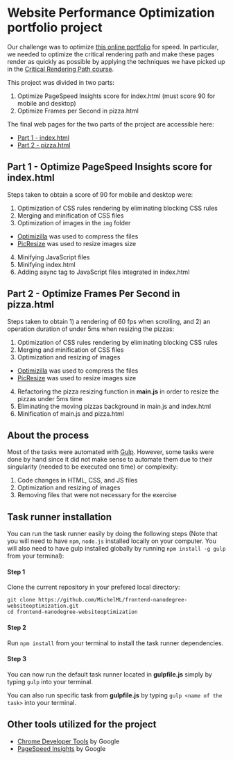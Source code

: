 # Website Performance Optimization portfolio project
Our challenge was to optimize [this online portfolio](https://github.com/MichelML/frontend-nanodegree-websiteoptimization) for speed. In particular, we needed to optimize the critical rendering path and make these pages render as quickly as possible by applying the techniques we have picked up in the [Critical Rendering Path course](https://www.udacity.com/course/ud884).

This project was divided in two parts:   

1. Optimize PageSpeed Insights score for index.html (must score 90 for mobile and desktop)   
2. Optimize Frames per Second in pizza.html  

The final web pages for the two parts of the project are accessible here: 
- [Part 1 - index.html](https://michelml.github.io/frontend-nanodegree-websiteoptimization/dist/)
- [Part 2 - pizza.html](https://michelml.github.io/frontend-nanodegree-websiteoptimization/dist/views/pizza.html)

## Part 1 - Optimize PageSpeed Insights score for index.html
Steps taken to obtain a score of 90 for mobile and desktop were:  

1. Optimization of CSS rules rendering by eliminating blocking CSS rules  
2. Merging and minification of CSS files  
3. Optimization of images in the `img` folder  
  * [Optimizilla](http://optimizilla.com/) was used to compress the files  
  * [PicResize](http://www.picresize.com/) was used to resize images size  
4. Minifying JavaScript files  
5. Minifying index.html  
6. Adding async tag to JavaScript files integrated in index.html

## Part 2 - Optimize Frames Per Second in pizza.html
Steps taken to obtain 1) a rendering of 60 fps when scrolling, and 2) an operation duration of under 5ms when resizing the pizzas:   

1. Optimization of CSS rules rendering by eliminating blocking CSS rules  
2. Merging and minification of CSS files  
3. Optimization and resizing of images  
  * [Optimizilla](http://optimizilla.com/) was used to compress the files  
  * [PicResize](http://www.picresize.com/) was used to resize images size  
4. Refactoring the pizza resizing function in __main.js__ in order to resize the pizzas under 5ms time  
5. Eliminating the moving pizzas background in main.js and index.html  
6. Minification of main.js and pizza.html  
 
## About the process

Most of the tasks were automated with [Gulp](http://gulpJS.com/). However, some tasks were done by hand since it did not make sense to automate them due to their singularity (needed to be executed one time) or complexity:  

1. Code changes in HTML, CSS, and JS files  
2. Optimization and resizing of images  
3. Removing files that were not necessary for the exercise  

## Task runner installation  

You can run the task runner easily by doing the following steps (Note that you will need to have `npm`, `node.js` installed locally on your computer. You will also need to have gulp installed globally by running `npm install -g gulp` from your terminal):  

#### Step 1  
Clone the current repository in your prefered local directory:   

``` 
git clone https://github.com/MichelML/frontend-nanodegree-websiteoptimization.git  
cd frontend-nanodegree-websiteoptimization
```  

#### Step 2  
Run `npm install` from your terminal to install the task runner dependencies.  

#### Step 3  
You can now run the default task runner located in __gulpfile.js__ simply by typing `gulp` into your terminal.  
  
You can also run specific task from __gulpfile.js__ by typing `gulp <name of the task>` into your terminal.  
  
## Other tools utilized for the project  

* [Chrome Developer Tools](https://developer.chrome.com/devtools) by Google 
* [PageSpeed Insights](https://developers.google.com/speed/pagespeed/insights/) by Google
